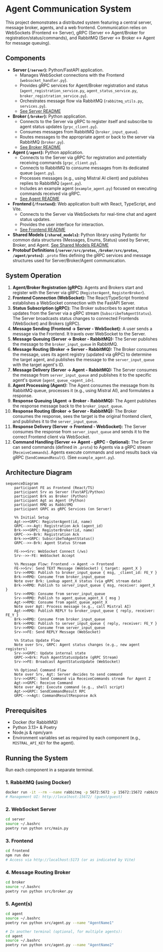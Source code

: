 # Agent Communication System

This project demonstrates a distributed system featuring a central server, message broker, agents, and a web frontend. Communication relies on WebSockets (Frontend <-> Server), gRPC (Server <-> Agent/Broker for registration/status/commands), and RabbitMQ (Server <-> Broker <-> Agent for message queuing).

## Components

-   **Server (`/server`):** Python/FastAPI application.
    -   Manages WebSocket connections with the Frontend (`websocket_handler.py`).
    -   Provides gRPC services for Agent/Broker registration and status (`agent_registration_service.py`, `agent_status_service.py`, `broker_registration_service.py`).
    -   Orchestrates message flow via RabbitMQ (`rabbitmq_utils.py`, `services.py`).
    -   [See Server README](./server/README.md)
-   **Broker (`/broker`):** Python application.
    -   Connects to the Server via gRPC to register itself and subscribe to agent status updates (`grpc_client.py`).
    -   Consumes messages from RabbitMQ (`broker_input_queue`).
    -   Routes messages to the appropriate agent or back to the server via RabbitMQ (`broker.py`).
    -   [See Broker README](./broker/README.md)
-   **Agent (`/agent`):** Python application.
    -   Connects to the Server via gRPC for registration and potentially receiving commands (`grpc_client.py`).
    -   Connects to RabbitMQ to consume messages from its dedicated queue (`agent.py`).
    -   Processes messages (e.g., using Mistral AI client) and publishes replies to RabbitMQ (`agent.py`).
    -   Includes an example agent (`example_agent.py`) focused on executing commands received via gRPC.
    -   [See Agent README](./agent/README.md)
-   **Frontend (`/frontend`):** Web application built with React, TypeScript, and Vite.
    -   Connects to the Server via WebSockets for real-time chat and agent status updates.
    -   Provides the user interface for interaction.
    -   [See Frontend README](./frontend/README.md)
-   **Shared Models (`/shared_models`):** Python library using Pydantic for common data structures (Messages, Enums, Status) used by Server, Broker, and Agent. [See Shared Models README](./shared_models/README.md)
-   **Protobuf Definitions (`/server/src/protos`, `/broker/src/protos`, `/agent/protos`):** `.proto` files defining the gRPC services and message structures used for Server/Broker/Agent communication.

## System Operation

1.  **Agent/Broker Registration (gRPC):** Agents and Brokers start and register with the Server via gRPC (`RegisterAgent`, `RegisterBroker`).
2.  **Frontend Connection (WebSocket):** The React/TypeScript frontend establishes a WebSocket connection with the FastAPI Server.
3.  **Status Subscription (gRPC):** The Broker subscribes to agent status updates from the Server via a gRPC stream (`SubscribeToAgentStatus`). The Server broadcasts status changes to connected Frontends (WebSocket) and Brokers (gRPC).
4.  **Message Sending (Frontend -> Server - WebSocket):** A user sends a message via the Frontend. It travels over WebSocket to the Server.
5.  **Message Queuing (Server -> Broker - RabbitMQ):** The Server publishes the message to the `broker_input_queue` in RabbitMQ.
6.  **Message Routing (Broker -> Server - RabbitMQ):** The Broker consumes the message, uses its agent registry (updated via gRPC) to determine the target agent, and publishes the message to the `server_input_queue` with the target agent's ID.
7.  **Message Delivery (Server -> Agent - RabbitMQ):** The Server consumes the message from `server_input_queue` and publishes it to the specific agent's queue (`agent_queue_<agent_id>`).
8.  **Agent Processing (Agent):** The Agent consumes the message from its RabbitMQ queue, processes it (e.g., using Mistral AI), and formulates a response.
9.  **Response Queuing (Agent -> Broker - RabbitMQ):** The Agent publishes the response message back to the `broker_input_queue`.
10. **Response Routing (Broker -> Server - RabbitMQ):** The Broker consumes the response, sees the target is the original frontend client, and publishes it to the `server_input_queue`.
11. **Response Delivery (Server -> Frontend - WebSocket):** The Server consumes the response from `server_input_queue` and sends it to the correct Frontend client via WebSocket.
12. **Command Handling (Server <-> Agent - gRPC - Optional):** The Server can send commands (defined in `.proto`) to Agents via a gRPC stream (`ReceiveCommands`). Agents execute commands and send results back via gRPC (`SendCommandResult`). (See `example_agent.py`).

## Architecture Diagram

```mermaid
sequenceDiagram
    participant FE as Frontend (React/TS)
    participant Srv as Server (FastAPI/Python)
    participant Brk as Broker (Python)
    participant Agt as Agent (Python)
    participant RMQ as RabbitMQ
    participant GRPC as gRPC Services (on Server)

    %% Initial Setup
    Agt->>+GRPC: RegisterAgent(id, name)
    GRPC-->>-Agt: Registration Ack (agent_id)
    Brk->>+GRPC: RegisterBroker(id, name)
    GRPC-->>-Brk: Registration Ack
    Brk->>+GRPC: SubscribeToAgentStatus()
    GRPC-->>-Brk: Agent Status Stream

    FE->>+Srv: WebSocket Connect (/ws)
    Srv-->>-FE: WebSocket Accept

    %% Message Flow: Frontend -> Agent -> Frontend
    FE->>Srv: Send TEXT Message (WebSocket) { target: agent_X }
    Srv->>RMQ: Publish to broker_input_queue { msg, _client_id: FE_Y }
    Brk->>RMQ: Consume from broker_input_queue
    Note over Brk: Lookup agent_X status (via gRPC stream data)
    Brk->>RMQ: Publish to server_input_queue { msg, receiver: agent_X }
    Srv->>RMQ: Consume from server_input_queue
    Srv->>RMQ: Publish to agent_queue_agent_X { msg }
    Agt->>RMQ: Consume from agent_queue_agent_X
    Note over Agt: Process message (e.g., call Mistral AI)
    Agt->>RMQ: Publish REPLY to broker_input_queue { reply, receiver: FE_Y }
    Brk->>RMQ: Consume from broker_input_queue
    Brk->>RMQ: Publish to server_input_queue { reply, receiver: FE_Y }
    Srv->>RMQ: Consume from server_input_queue
    Srv->>FE: Send REPLY Message (WebSocket)

    %% Status Update Flow
    Note over Srv, GRPC: Agent status changes (e.g., new agent registers)
    Srv->>GRPC: Update internal state
    GRPC->>Brk: Push AgentStatusUpdate (gRPC Stream)
    Srv->>FE: Broadcast AgentStatusUpdate (WebSocket)

    %% Optional Command Flow
    Note over Srv, Agt: Server decides to send command
    Srv->>GRPC: Send Command via ReceiveCommands stream for Agent Z
    Agt->>GRPC: Receive Command
    Note over Agt: Execute command (e.g., shell script)
    Agt->>GRPC: SendCommandResult RPC
    GRPC-->>Agt: CommandResultResponse Ack
```

## Prerequisites

-   Docker (for RabbitMQ)
-   Python 3.13+ & Poetry
-   Node.js & npm/yarn
-   Environment variables set as required by each component (e.g., `MISTRAL_API_KEY` for the agent).

## Running the System

Run each component in a separate terminal.

### 1. RabbitMQ (using Docker)
```bash
docker run -it --rm --name rabbitmq -p 5672:5672 -p 15672:15672 rabbitmq:3-management
# Management UI: http://localhost:15672/ (guest/guest)
```

### 2. WebSocket Server
```bash
cd server
source ~/.bashrc
poetry run python src/main.py
```

### 3. Frontend
```bash
cd frontend
npm run dev
# Access via http://localhost:5173 (or as indicated by Vite)
```

### 4. Message Routing Broker
```bash
cd broker
source ~/.bashrc
poetry run python src/broker.py
```

### 5. Agent(s)
```bash
cd agent
source ~/.bashrc
poetry run python src/agent.py --name "AgentName1"

# In another terminal (optional, for multiple agents):
cd agent
source ~/.bashrc
poetry run python src/agent.py --name "AgentName2"